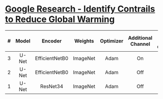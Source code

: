 # [Google Research - Identify Contrails to Reduce Global Warming](https://www.kaggle.com/competitions/google-research-identify-contrails-reduce-global-warming)

| # | Model |    Encoder     | Weights  | Optimizer | Additional Channel | Global Dice Coefficient |
|:-:|:-----:|:--------------:|:--------:|:---------:|:------------------:|:-----------------------:|
| 3 | U-Net | EfficientNetB0 | ImageNet |   Adam    |         On         |          0.600          |
| 2 | U-Net | EfficientNetB0 | ImageNet |   Adam    |        Off         |          0.593          |
| 1 | U-Net |    ResNet34    | ImageNet |   Adam    |        Off         |          0.587          |
